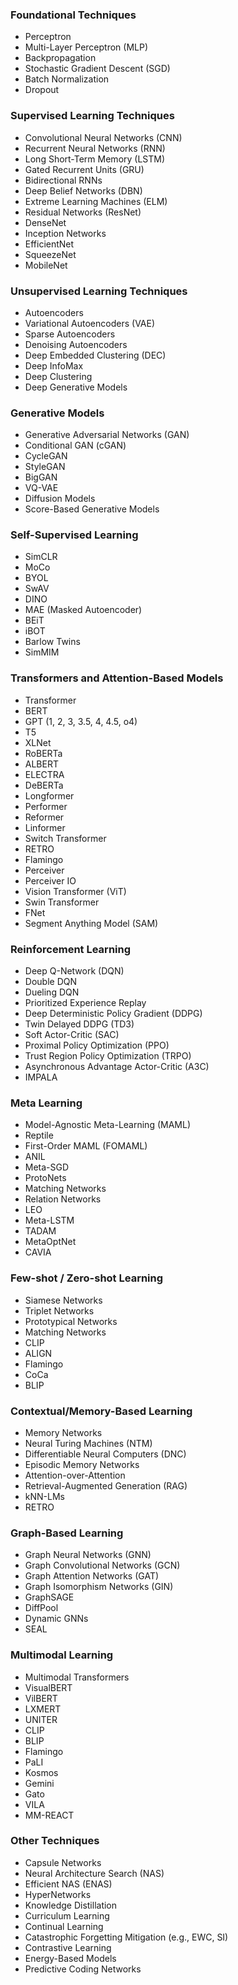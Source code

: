 
### **Foundational Techniques**

* Perceptron
* Multi-Layer Perceptron (MLP)
* Backpropagation
* Stochastic Gradient Descent (SGD)
* Batch Normalization
* Dropout

### **Supervised Learning Techniques**

* Convolutional Neural Networks (CNN)
* Recurrent Neural Networks (RNN)
* Long Short-Term Memory (LSTM)
* Gated Recurrent Units (GRU)
* Bidirectional RNNs
* Deep Belief Networks (DBN)
* Extreme Learning Machines (ELM)
* Residual Networks (ResNet)
* DenseNet
* Inception Networks
* EfficientNet
* SqueezeNet
* MobileNet

### **Unsupervised Learning Techniques**

* Autoencoders
* Variational Autoencoders (VAE)
* Sparse Autoencoders
* Denoising Autoencoders
* Deep Embedded Clustering (DEC)
* Deep InfoMax
* Deep Clustering
* Deep Generative Models

### **Generative Models**

* Generative Adversarial Networks (GAN)
* Conditional GAN (cGAN)
* CycleGAN
* StyleGAN
* BigGAN
* VQ-VAE
* Diffusion Models
* Score-Based Generative Models

### **Self-Supervised Learning**

* SimCLR
* MoCo
* BYOL
* SwAV
* DINO
* MAE (Masked Autoencoder)
* BEiT
* iBOT
* Barlow Twins
* SimMIM

### **Transformers and Attention-Based Models**

* Transformer
* BERT
* GPT (1, 2, 3, 3.5, 4, 4.5, o4)
* T5
* XLNet
* RoBERTa
* ALBERT
* ELECTRA
* DeBERTa
* Longformer
* Performer
* Reformer
* Linformer
* Switch Transformer
* RETRO
* Flamingo
* Perceiver
* Perceiver IO
* Vision Transformer (ViT)
* Swin Transformer
* FNet
* Segment Anything Model (SAM)

### **Reinforcement Learning**

* Deep Q-Network (DQN)
* Double DQN
* Dueling DQN
* Prioritized Experience Replay
* Deep Deterministic Policy Gradient (DDPG)
* Twin Delayed DDPG (TD3)
* Soft Actor-Critic (SAC)
* Proximal Policy Optimization (PPO)
* Trust Region Policy Optimization (TRPO)
* Asynchronous Advantage Actor-Critic (A3C)
* IMPALA

### **Meta Learning**

* Model-Agnostic Meta-Learning (MAML)
* Reptile
* First-Order MAML (FOMAML)
* ANIL
* Meta-SGD
* ProtoNets
* Matching Networks
* Relation Networks
* LEO
* Meta-LSTM
* TADAM
* MetaOptNet
* CAVIA

### **Few-shot / Zero-shot Learning**

* Siamese Networks
* Triplet Networks
* Prototypical Networks
* Matching Networks
* CLIP
* ALIGN
* Flamingo
* CoCa
* BLIP

### **Contextual/Memory-Based Learning**

* Memory Networks
* Neural Turing Machines (NTM)
* Differentiable Neural Computers (DNC)
* Episodic Memory Networks
* Attention-over-Attention
* Retrieval-Augmented Generation (RAG)
* kNN-LMs
* RETRO

### **Graph-Based Learning**

* Graph Neural Networks (GNN)
* Graph Convolutional Networks (GCN)
* Graph Attention Networks (GAT)
* Graph Isomorphism Networks (GIN)
* GraphSAGE
* DiffPool
* Dynamic GNNs
* SEAL

### **Multimodal Learning**

* Multimodal Transformers
* VisualBERT
* VilBERT
* LXMERT
* UNITER
* CLIP
* BLIP
* Flamingo
* PaLI
* Kosmos
* Gemini
* Gato
* VILA
* MM-REACT

### **Other Techniques**

* Capsule Networks
* Neural Architecture Search (NAS)
* Efficient NAS (ENAS)
* HyperNetworks
* Knowledge Distillation
* Curriculum Learning
* Continual Learning
* Catastrophic Forgetting Mitigation (e.g., EWC, SI)
* Contrastive Learning
* Energy-Based Models
* Predictive Coding Networks


